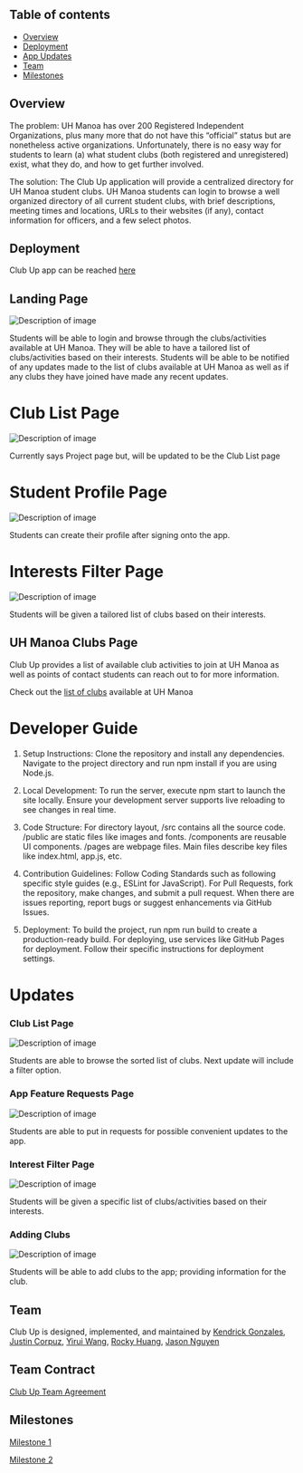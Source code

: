 ## Table of contents

* [Overview](#overview)
* [Deployment](#deployment)
* [App Updates](#updates)
* [Team](#team)
* [Milestones](#milestones)

## Overview

The problem: UH Manoa has over 200 Registered Independent Organizations, plus many more that do not have this “official” status but are nonetheless active organizations. Unfortunately, there is no easy way for students to learn (a) what student clubs (both registered and unregistered) exist, what they do, and how to get further involved.

The solution: The Club Up application will provide a centralized directory for UH Manoa student clubs. UH Manoa students can login to browse a well organized directory of all current student clubs, with brief descriptions, meeting times and locations, URLs to their websites (if any), contact information for officers, and a few select photos.

## Deployment
Club Up app can be reached [here](https://clubup.vip/)

## Landing Page
<img src="club landing page.png" alt="Description of image">

Students will be able to login and browse through the clubs/activities available at UH Manoa. They will be able to have a tailored list of clubs/activities based on their interests. Students will be able to be notified of any updates made to the list of clubs available at UH Manoa as well as if any clubs they have joined have made any recent updates.

# Club List Page
<img src="New Club Page.png" alt="Description of image">

Currently says Project page but, will be updated to be the Club List page

# Student Profile Page
<img src="new profile page.png" alt="Description of image">

Students can create their profile after signing onto the app.

# Interests Filter Page
<img src="new interests page.png" alt="Description of image">

Students will be given a tailored list of clubs based on their interests.

## UH Manoa Clubs Page

Club Up provides a list of available club activities to join at UH Manoa as well as points of contact students can reach out to for more information.

Check out the [list of clubs](https://clubmeetup.github.io/clublist/) available at UH Manoa

# Developer Guide
1. Setup Instructions: Clone the repository and install any dependencies. Navigate to the project directory and run npm install if you are using Node.js.


2. Local Development: To run the server, execute npm start to launch the site locally. Ensure your development server supports live reloading to see changes in real time.


3. Code Structure: For directory layout,
   /src contains all the source code.
   /public are static files like images and fonts.
   /components are reusable UI components.
   /pages are webpage files.
   Main files describe key files like index.html, app.js, etc.


4. Contribution Guidelines: Follow Coding Standards such as following specific style guides (e.g., ESLint for JavaScript). For Pull Requests, fork the repository, make changes, and submit a pull request. When there are issues reporting, report bugs or suggest enhancements via GitHub Issues.


5. Deployment: To build the project, run npm run build to create a production-ready build. For deploying, use services like GitHub Pages for deployment. Follow their specific instructions for deployment settings.

# Updates

### Club List Page
<img src="Update Club List.png" alt="Description of image">

Students are able to browse the sorted list of clubs. Next update will include a filter option.

### App Feature Requests Page
<img src="App feature request.png" alt="Description of image">

Students are able to put in requests for possible convenient updates to the app.

### Interest Filter Page
<img src="interest filter.png" alt="Description of image">

Students will be given a specific list of clubs/activities based on their interests.

### Adding Clubs
<img src="Adding a club.png" alt="Description of image">

Students will be able to add clubs to the app; providing information for the club.

## Team

Club Up is designed, implemented, and maintained by [Kendrick Gonzales](https://kendrick-g.github.io/), [Justin Corpuz](https://justkcorp.github.io/), [Yirui Wang](https://yiruiwang0518.github.io/), [Rocky Huang](https://rucny.github.io/), [Jason Nguyen](https://jknguyen2003.github.io/)

## Team Contract

[Club Up Team Agreement](https://clubmeetup.github.io/Contract/)

## Milestones

[Milestone 1](https://github.com/orgs/clubmeetup/projects/1)

[Milestone 2](https://github.com/orgs/clubmeetup/projects/2/views/1)

